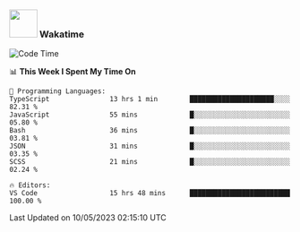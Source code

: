 ### <img src="https://media.giphy.com/media/VgCDAzcKvsR6OM0uWg/giphy.gif" width="50"> Wakatime

  <!--START_SECTION:waka-->
![Code Time](http://img.shields.io/badge/Code%20Time-1%2C400%20hrs%2020%20mins-blue)

📊 **This Week I Spent My Time On** 

```text
💬 Programming Languages: 
TypeScript               13 hrs 1 min        █████████████████████░░░░   82.31 % 
JavaScript               55 mins             █░░░░░░░░░░░░░░░░░░░░░░░░   05.80 % 
Bash                     36 mins             █░░░░░░░░░░░░░░░░░░░░░░░░   03.81 % 
JSON                     31 mins             █░░░░░░░░░░░░░░░░░░░░░░░░   03.35 % 
SCSS                     21 mins             █░░░░░░░░░░░░░░░░░░░░░░░░   02.24 % 

🔥 Editors: 
VS Code                  15 hrs 48 mins      █████████████████████████   100.00 % 
```


 Last Updated on 10/05/2023 02:15:10 UTC
<!--END_SECTION:waka-->
